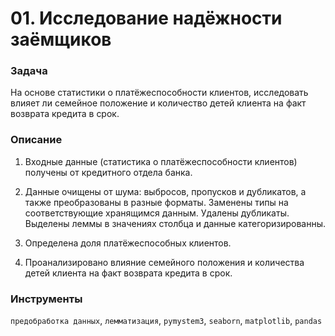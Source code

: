# 01. Исследование надёжности заёмщиков

### Задача

На основе статистики о платёжеспособности клиентов, исследовать влияет ли семейное положение и количество детей клиента на факт возврата кредита в срок.

### Описание

1. Входные данные (статистика о платёжеспособности клиентов) получены от кредитного отдела банка. 

2. Данные очищены от шума: выбросов, пропусков и дубликатов, а также преобразованы в разные форматы. Заменены типы на соответствующие хранящимся данным. Удалены дубликаты. Выделены леммы в значениях столбца и данные категоризированны.

3. Определена доля платёжеспособных клиентов.

4. Проанализировано влияние семейного положения и количества детей клиента на факт возврата кредита в срок. 


### Инструменты

`предобработка данных`, `лемматизация`, `pymystem3`, `seaborn`, `matplotlib`, `pandas`